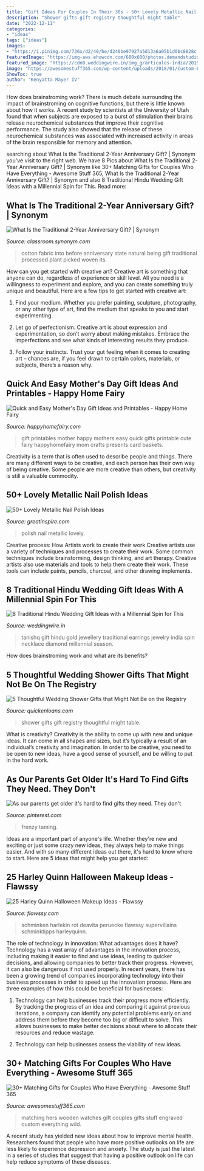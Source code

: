 ```yaml
---
title: "Gift Ideas For Couples In Their 30s - 50+ Lovely Metallic Nail Polish Ideas"
description: "Shower gifts gift registry thoughtful might table"
date: "2022-12-11"
categories:
- "ideas"
tags: ["ideas"]
images:
- "https://i.pinimg.com/736x/d2/40/be/d240be97927a5d13a6a05b1d0bc8828c.jpg"
featuredImage: "https://img-aws.ehowcdn.com/600x600/photos.demandstudios.com/75/104/fotolia_10564721_XS.jpg"
featured_image: "https://cdn0.weddingwire.in/img_g/articulos-india/2019/non-troncales/hindu-wedding-gift-ideas/tanishq-hindu-wedding-gift-ideas-jewellery.jpg"
image: "https://awesomestuff365.com/wp-content/uploads/2018/01/Custom-Engraved-Wooden-Watch-Gift-Set.jpg"
ShowToc: true
author: "Kenyatta Mayer IV"
---
```



How does brainstroming work?
There is much debate surrounding the impact of brainstroming on cognitive functions, but there is little known about how it works. A recent study by scientists at the University of Utah found that when subjects are exposed to a burst of stimulation their brains release neurochemical substances that improve their cognitive performance. The study also showed that the release of these neurochemical substances was associated with increased activity in areas of the brain responsible for memory and attention.

	

		
searching about What Is the Traditional 2-Year Anniversary Gift? | Synonym you've visit to the right web. We have 8 Pics about What Is the Traditional 2-Year Anniversary Gift? | Synonym like 30+ Matching Gifts for Couples Who Have Everything - Awesome Stuff 365, What Is the Traditional 2-Year Anniversary Gift? | Synonym and also 8 Traditional Hindu Wedding Gift Ideas with a Millennial Spin for This. Read more:
		
    
## What Is The Traditional 2-Year Anniversary Gift? | Synonym

<img loading=lazy src="https://img-aws.ehowcdn.com/600x600/photos.demandstudios.com/75/104/fotolia_10564721_XS.jpg" onerror="this.onerror=null;this.src='https://tse2.mm.bing.net/th?id=OIP.2LcmN4E-iIfdk6VwxKXZNQHaHa&amp;pid=15.1';" alt="What Is the Traditional 2-Year Anniversary Gift? | Synonym">

_Source: classroom.synonym.com_

>cotton fabric into before anniversary state natural being gift traditional processed plant picked woven its. 

	

How can you get started with creative art?
Creative art is something that anyone can do, regardless of experience or skill level. All you need is a willingness to experiment and explore, and you can create something truly unique and beautiful. Here are a few tips to get started with creative art:
1. Find your medium. Whether you prefer painting, sculpture, photography, or any other type of art, find the medium that speaks to you and start experimenting.

2. Let go of perfectionism. Creative art is about expression and experimentation, so don’t worry about making mistakes. Embrace the imperfections and see what kinds of interesting results they produce.

3. Follow your instincts. Trust your gut feeling when it comes to creating art – chances are, if you feel drawn to certain colors, materials, or subjects, there’s a reason why.

    
## Quick And Easy Mother&#039;s Day Gift Ideas And Printables - Happy Home Fairy

<img loading=lazy src="http://happyhomefairy.com/wp-content/uploads/2017/04/Mothers-Day-Gift-Ideas-and-FREE-Printables-at-Happy-Home-Fairy.jpg" onerror="this.onerror=null;this.src='https://tse1.mm.bing.net/th?id=OIP.4Mk4pGq2AxNE8UOipb60AwHaNb&amp;pid=15.1';" alt="Quick and Easy Mother&#039;s Day Gift Ideas and Printables - Happy Home Fairy">

_Source: happyhomefairy.com_

>gift printables mother happy mothers easy quick gifts printable cute fairy happyhomefairy mom crafts presents card baskets. 

	

Creativity is a term that is often used to describe people and things. There are many different ways to be creative, and each person has their own way of being creative. Some people are more creative than others, but creativity is still a valuable commodity.

    
## 50+ Lovely Metallic Nail Polish Ideas

<img loading=lazy src="https://greatinspire.com/wp-content/uploads/2015/08/Lovely-Metallic-Nail-Polish-Ideas-45.jpg" onerror="this.onerror=null;this.src='https://tse3.mm.bing.net/th?id=OIP.qxX1O97Yt-LnExQwCRsyewHaLH&amp;pid=15.1';" alt="50+ Lovely Metallic Nail Polish Ideas">

_Source: greatinspire.com_

>polish nail metallic lovely. 

	

Creative process: How Artists work to create their work
Creative artists use a variety of techniques and processes to create their work. Some common techniques include brainstorming, design thinking, and art therapy. Creative artists also use materials and tools to help them create their work. These tools can include paints, pencils, charcoal, and other drawing implements.

    
## 8 Traditional Hindu Wedding Gift Ideas With A Millennial Spin For This

<img loading=lazy src="https://cdn0.weddingwire.in/img_g/articulos-india/2019/non-troncales/hindu-wedding-gift-ideas/tanishq-hindu-wedding-gift-ideas-jewellery.jpg" onerror="this.onerror=null;this.src='https://tse4.mm.bing.net/th?id=OIP.iGowPCNfSTTesmlc-1EWEwHaDt&amp;pid=15.1';" alt="8 Traditional Hindu Wedding Gift Ideas with a Millennial Spin for This">

_Source: weddingwire.in_

>tanishq gift hindu gold jewellery traditional earrings jewelry india spin necklace diamond millennial season. 

	

How does brainstroming work and what are its benefits?
 

    
## 5 Thoughtful Wedding Shower Gifts That Might Not Be On The Registry

<img loading=lazy src="http://www.quickenloans.com/blog/wp-content/uploads/2015/06/Wedding-Shower.jpg" onerror="this.onerror=null;this.src='https://tse4.mm.bing.net/th?id=OIP.YlhbXZrNpo4RSBJE7_NJqAHaLG&amp;pid=15.1';" alt="5 Thoughtful Wedding Shower Gifts that Might Not Be on the Registry">

_Source: quickenloans.com_

>shower gifts gift registry thoughtful might table. 

	

What is creativity?
Creativity is the ability to come up with new and unique ideas. It can come in all shapes and sizes, but it’s typically a result of an individual’s creativity and imagination. In order to be creative, you need to be open to new ideas, have a good sense of yourself, and be willing to put in the hard work.

    
## As Our Parents Get Older It&#039;s Hard To Find Gifts They Need. They Don&#039;t

<img loading=lazy src="https://i.pinimg.com/736x/d2/40/be/d240be97927a5d13a6a05b1d0bc8828c.jpg" onerror="this.onerror=null;this.src='https://tse3.mm.bing.net/th?id=OIP.KavnJajC-jXXLn7ef6TFMAHaLH&amp;pid=15.1';" alt="As our parents get older it&#039;s hard to find gifts they need. They don&#039;t">

_Source: pinterest.com_

>frenzy taming. 

	

Ideas are a important part of anyone's life. Whether they're new and exciting or just some crazy new ideas, they always help to make things easier. And with so many different ideas out there, it's hard to know where to start. Here are 5 ideas that might help you get started: 

    
## 25 Harley Quinn Halloween Makeup Ideas - Flawssy

<img loading=lazy src="http://flawssy.com/wp-content/uploads/2016/05/HarleyQuinn.jpg" onerror="this.onerror=null;this.src='https://tse4.mm.bing.net/th?id=OIP.XOMB4AfyJd-MuHjz1NOOcgHaE8&amp;pid=15.1';" alt="25 Harley Quinn Halloween Makeup Ideas - Flawssy">

_Source: flawssy.com_

>schminken harlekin rot deavita peruecke flawssy supervillains schminktipps harleyquinn. 

	

The role of technology in innovation: What advantages does it have?
Technology has a vast array of advantages in the innovation process, including making it easier to find and use ideas, leading to quicker decisions, and allowing companies to better track their progress. However, it can also be dangerous if not used properly. In recent years, there has been a growing trend of companies incorporating technology into their business processes in order to speed up the innovation process. Here are three examples of how this could be beneficial for businesses: 
1) Technology can help businesses track their progress more efficiently. By tracking the progress of an idea and comparing it against previous iterations, a company can identify any potential problems early on and address them before they become too big or difficult to solve. This allows businesses to make better decisions about where to allocate their resources and reduce wastage. 

2) Technology can help businesses assess the viability of new ideas.

    
## 30+ Matching Gifts For Couples Who Have Everything - Awesome Stuff 365

<img loading=lazy src="https://awesomestuff365.com/wp-content/uploads/2018/01/Custom-Engraved-Wooden-Watch-Gift-Set.jpg" onerror="this.onerror=null;this.src='https://tse2.mm.bing.net/th?id=OIP.DsCFbAlyTt_MwCbxXvOP1gHaE7&amp;pid=15.1';" alt="30+ Matching Gifts for Couples Who Have Everything - Awesome Stuff 365">

_Source: awesomestuff365.com_

>matching hers wooden watches gift couples gifts stuff engraved custom everything wild. 

	

A recent study has yielded new ideas about how to improve mental health. Researchers found that people who have more positive outlooks on life are less likely to experience depression and anxiety. The study is just the latest in a series of studies that suggest that having a positive outlook on life can help reduce symptoms of these diseases.

